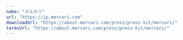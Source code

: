```yaml
---
name: "メルカリ"
url: "https://jp.mercari.com"
downloadUrl: "https://about.mercari.com/press/press-kit/mercari/"
termsUrl: "https://about.mercari.com/press/press-kit/mercari/"
---
```


